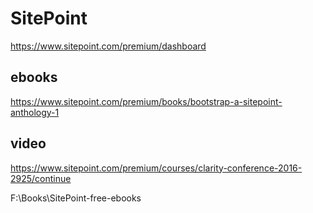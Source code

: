 # SitePoint  

https://www.sitepoint.com/premium/dashboard  


## ebooks  

https://www.sitepoint.com/premium/books/bootstrap-a-sitepoint-anthology-1  


## video  

https://www.sitepoint.com/premium/courses/clarity-conference-2016-2925/continue  

F:\Books\SitePoint-free-ebooks  







